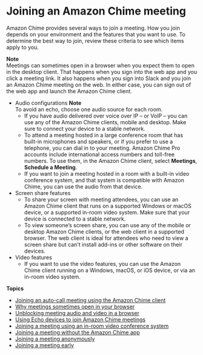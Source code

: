 # Joining an Amazon Chime meeting<a name="join-meetings"></a>

Amazon Chime provides several ways to join a meeting\. How you join depends on your environment and the features that you want to use\. To determine the best way to join, review these criteria to see which items apply to you\.

**Note**  
Meetings can sometimes open in a browser when you expect them to open in the desktop client\. That happens when you sign into the web app and you click a meeting link\. It also happens when you sign into Slack and you join an Amazon Chime meeting on the web\. In either case, you can sign out of the web app and launch the Amazon Chime client\.
+ Audio configurations
**Note**  
To avoid an echo, choose one audio source for each room\.
  + If you have audio delivered over voice over IP – or VoIP – you can use any of the Amazon Chime clients, mobile and desktop\. Make sure to connect your device to a stable network\.
  + To attend a meeting hosted in a large conference room that has built\-in microphones and speakers, or if you prefer to use a telephone, you can dial in to your meeting\. Amazon Chime Pro accounts include international access numbers and toll\-free numbers\. To use them, in the Amazon Chime client, select **Meetings**, **Schedule a Meeting**\.
  + If you want to join a meeting hosted in a room with a built\-in video conference system, and that system is compatible with Amazon Chime, you can use the audio from that device\.
+ Screen share features
  + To share your screen with meeting attendees, you can use an Amazon Chime client that runs on a supported Windows or macOS device, or a supported in\-room video system\. Make sure that your device is connected to a stable network\.
  + To view someone’s screen share, you can use any of the mobile or desktop Amazon Chime clients, or the web client in a supported browser\. The web client is ideal for attendees who need to view a screen share but can't install add\-ins or other software on their devices\.
+ Video features
  + If you want to use the video features, you can use the Amazon Chime client running on a Windows, macOS, or iOS device, or via an in\-room video system\.

**Topics**
+ [Joining an auto\-call meeting using the Amazon Chime client](join-auto-call.md)
+ [Why meetings sometimes open in your browser](why-browser.md)
+ [Unblocking meeting audio and video in a browser](unblock-audio-video.md)
+ [Using Echo devices to join Amazon Chime meetings](join-with-echo.md)
+ [Joining a meeting using an in\-room video conference system](chime-join-meeting-conference-room.md)
+ [Joining a meeting without the Amazon Chime app](chime-join-meeting.md)
+ [Joining a meeting anonymously](join-anonymous.md)
+ [Joining a meeting early](join-meeting-early.md)